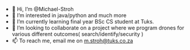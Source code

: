 - 👋 Hi, I’m @Michael-Stroh
- 👀 I’m interested in java/python and much more
- 🌱 I’m currently learning final year BSc CS student at Tuks.
- 💞️ I’m looking to collaborate on a project where we program drones for various different outcomes( search/identify/security )
- 📫 To reach me, email me on m.stroh@tuks.co.za

<!---
Michael-Stroh/Michael-Stroh is a ✨ special ✨ repository because its `README.md` (this file) appears on your GitHub profile.
You can click the Preview link to take a look at your changes.
--->
